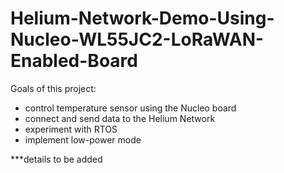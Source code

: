 # Helium-Network-Demo-Using-Nucleo-WL55JC2-LoRaWAN-Enabled-Board
 
 Goals of this project:
 - control temperature sensor using the Nucleo board
 - connect and send data to the Helium Network
 - experiment with RTOS
 - implement low-power mode
 
 
 ***details to be added
